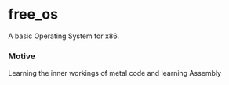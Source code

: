 # free_os
A basic Operating System for x86.

### Motive
Learning the inner workings of metal code and learning Assembly

